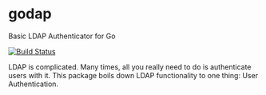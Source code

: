 # godap

Basic LDAP Authenticator for Go

[![Build Status](https://travis-ci.org/nerney/godap.svg?branch=master)](https://travis-ci.org/nerney/godap)

LDAP is complicated. Many times, all you really need to do is authenticate users with it.
This package boils down LDAP functionality to one thing: User Authentication.

